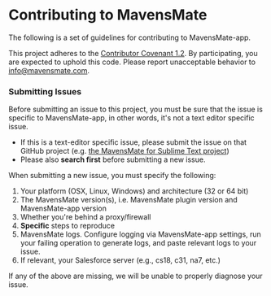 # Contributing to MavensMate

The following is a set of guidelines for contributing to MavensMate-app.

This project adheres to the [Contributor Covenant 1.2](http://contributor-covenant.org/version/1/2/0).
By participating, you are expected to uphold this code. Please report unacceptable behavior to [info@mavensmate.com](mailto:info@mavensmate.com).

### Submitting Issues

Before submitting an issue to this project, you must be sure that the issue is specific to MavensMate-app, in other words, it's not a text editor specific issue. 

- If this is a text-editor specific issue, please submit the issue on that GitHub project (e.g. [the MavensMate for Sublime Text project](https://github.com/joeferraro/MavensMate-SublimeText))
- Please also **search first** before submitting a new issue.

When submitting a new issue, you must specify the following:

1. Your platform (OSX, Linux, Windows) and architecture (32 or 64 bit)
2. The MavensMate version(s), i.e. MavensMate plugin version and MavensMate-app version
3. Whether you're behind a proxy/firewall
4. **Specific** steps to reproduce
5. MavensMate logs. Configure logging via MavensMate-app settings, run your failing operation to generate logs, and paste relevant logs to your issue.
6. If relevant, your Salesforce server (e.g., cs18, c31, na7, etc.)

If any of the above are missing, we will be unable to properly diagnose your issue.
